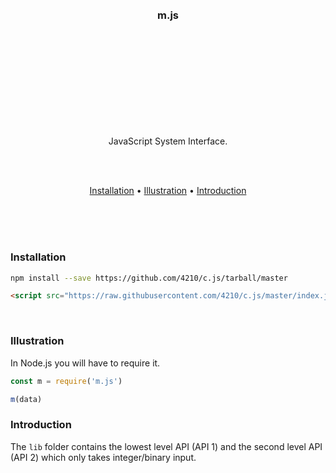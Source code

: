 
<br/>
<br/>
<br/>
<br/>
<br/>
<br/>
<br/>
<br/>
<br/>
<br/>

<h3 align="center">m.js</h3>

<br/>
<br/>
<br/>
<br/>
<br/>
<br/>
<br/>
<br/>
<br/>

<p align="center">
  JavaScript System Interface.
</p>

<br/>
<br/>

<p align="center">
  <a href="#installation">Installation</a> •
  <a href="#illustration">Illustration</a> •
  <a href="#introduction">Introduction</a>
</p>

<br/>
<br/>
<br/>

### Installation

```bash
npm install --save https://github.com/4210/c.js/tarball/master
```

```html
<script src="https://raw.githubusercontent.com/4210/c.js/master/index.js"></script>
```

<br/>

### Illustration

In Node.js you will have to require it.

```js
const m = require('m.js')

m(data)
```

### Introduction

The `lib` folder contains the lowest level API (API 1) and the second level API (API 2) which only takes integer/binary input.
